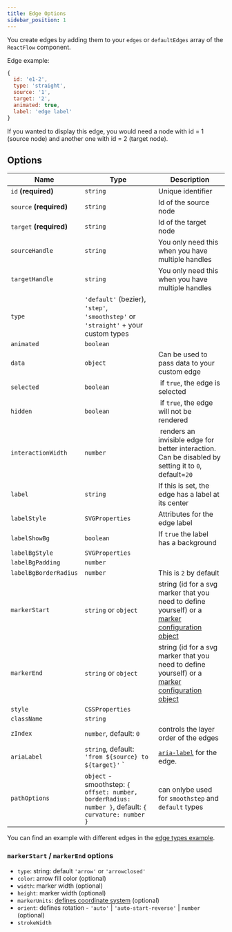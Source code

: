 ```yaml
---
title: Edge Options
sidebar_position: 1
---
```


You create edges by adding them to your `edges` or `defaultEdges` array of the `ReactFlow` component.

Edge example:

```js
{
  id: 'e1-2',
  type: 'straight',
  source: '1',
  target: '2',
  animated: true,
  label: 'edge label'
}
```

If you wanted to display this edge, you would need a node with id = 1 (source node) and another one with id = 2 (target node).

## Options

| Name                    | Type                                                                                                | Description                                                                                                                       |
| ----------------------- | --------------------------------------------------------------------------------------------------- | --------------------------------------------------------------------------------------------------------------------------------- |
| `id` **(required)**     | `string`                                                                                            | Unique identifier                                                                                                                 |
| `source` **(required)** | `string`                                                                                            | Id of the source node                                                                                                             |
| `target` **(required)** | `string`                                                                                            | Id of the target node                                                                                                             |
| `sourceHandle`          | `string`                                                                                            | You only need this when you have multiple handles                                                                                 |
| `targetHandle`          | `string`                                                                                            | You only need this when you have multiple handles                                                                                 |
| `type`                  | `'default'` (bezier), `'step'`, `'smoothstep'` or `'straight'` + your custom types                  |                                                                                                                                   |
| `animated`              | `boolean`                                                                                           |                                                                                                                                   |
| `data`                  | `object`                                                                                            | Can be used to pass data to your custom edge                                                                                      |
| `selected`              | `boolean`                                                                                           |  if `true`, the edge is selected                                                                                                  |
| `hidden`                | `boolean`                                                                                           |  if `true`, the edge will not be rendered                                                                                         |
| `interactionWidth`      | `number`                                                                                            |  renders an invisible edge for better interaction. Can be disabled by setting it to `0`, default=`20`                             |
| `label`                 | `string`                                                                                            | If this is set, the edge has a label at its center                                                                                |
| `labelStyle`            | `SVGProperties`                                                                                     | Attributes for the edge label                                                                                                     |
| `labelShowBg`           | `boolean`                                                                                           | If `true` the label has a background                                                                                              |
| `labelBgStyle`          | `SVGProperties`                                                                                     |                                                                                                                                   |
| `labelBgPadding`        | `number`                                                                                            |                                                                                                                                   |
| `labelBgBorderRadius`   | `number`                                                                                            | This is `2` by default                                                                                                            |
| `markerStart`           | `string` or `object`                                                                                | string (id for a svg marker that you need to define yourself) or a [marker configuration object](#markerstart--markerend-options) |
| `markerEnd`             | `string` or `object`                                                                                | string (id for a svg marker that you need to define yourself) or a [marker configuration object](#markerstart--markerend-options) |
| `style`                 | `CSSProperties`                                                                                     |                                                                                                                                   |
| `className`             | `string`                                                                                            |                                                                                                                                   |
| `zIndex`                | `number`, default: `0`                                                                              | controls the layer order of the edges                                                                                             |
| `ariaLabel`             | `string`, default: `'from ${source} to ${target}'` `                                                | [`aria-label`](https://developer.mozilla.org/en-US/docs/Web/Accessibility/ARIA/Attributes/aria-label) for the edge.               |
| `pathOptions`           | `object` - smoothstep: `{ offset: number, borderRadius: number }`, default: `{ curvature: number }` | can onlybe used for `smoothstep` and `default` types                                                                              |

You can find an example with different edges in the [edge types example](/docs/examples/edges/edge-types).

### `markerStart` / `markerEnd` options

- `type`: string: default `'arrow'` or `'arrowclosed'`
- `color`: arrow fill color (optional)
- `width`: marker width (optional)
- `height`: marker width (optional)
- `markerUnits`: [defines coordinate system](https://developer.mozilla.org/en-US/docs/Web/SVG/Attribute/markerUnits) (optional)
- `orient`: defines rotation - `'auto'` | `'auto-start-reverse'` | `number` (optional)
- `strokeWidth`
